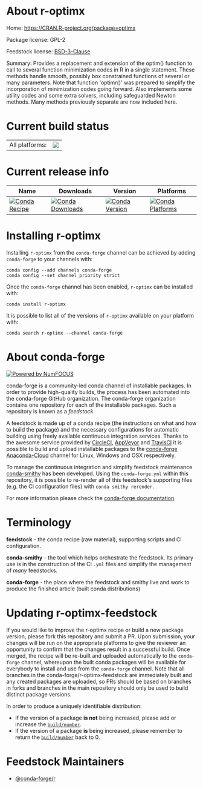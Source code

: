 About r-optimx
==============

Home: https://CRAN.R-project.org/package=optimx

Package license: GPL-2

Feedstock license: [BSD-3-Clause](https://github.com/conda-forge/r-optimx-feedstock/blob/master/LICENSE.txt)

Summary: Provides a replacement and extension of the optim() function to call to several function minimization codes in R in a single statement. These methods handle smooth, possibly box constrained functions  of several or many parameters. Note that function 'optimr()' was prepared to simplify the incorporation of minimization codes going forward. Also implements some utility codes and some extra solvers, including safeguarded Newton methods. Many methods previously separate are now included here.

Current build status
====================


<table><tr><td>All platforms:</td>
    <td>
      <a href="https://dev.azure.com/conda-forge/feedstock-builds/_build/latest?definitionId=4274&branchName=master">
        <img src="https://dev.azure.com/conda-forge/feedstock-builds/_apis/build/status/r-optimx-feedstock?branchName=master">
      </a>
    </td>
  </tr>
</table>

Current release info
====================

| Name | Downloads | Version | Platforms |
| --- | --- | --- | --- |
| [![Conda Recipe](https://img.shields.io/badge/recipe-r--optimx-green.svg)](https://anaconda.org/conda-forge/r-optimx) | [![Conda Downloads](https://img.shields.io/conda/dn/conda-forge/r-optimx.svg)](https://anaconda.org/conda-forge/r-optimx) | [![Conda Version](https://img.shields.io/conda/vn/conda-forge/r-optimx.svg)](https://anaconda.org/conda-forge/r-optimx) | [![Conda Platforms](https://img.shields.io/conda/pn/conda-forge/r-optimx.svg)](https://anaconda.org/conda-forge/r-optimx) |

Installing r-optimx
===================

Installing `r-optimx` from the `conda-forge` channel can be achieved by adding `conda-forge` to your channels with:

```
conda config --add channels conda-forge
conda config --set channel_priority strict
```

Once the `conda-forge` channel has been enabled, `r-optimx` can be installed with:

```
conda install r-optimx
```

It is possible to list all of the versions of `r-optimx` available on your platform with:

```
conda search r-optimx --channel conda-forge
```


About conda-forge
=================

[![Powered by NumFOCUS](https://img.shields.io/badge/powered%20by-NumFOCUS-orange.svg?style=flat&colorA=E1523D&colorB=007D8A)](http://numfocus.org)

conda-forge is a community-led conda channel of installable packages.
In order to provide high-quality builds, the process has been automated into the
conda-forge GitHub organization. The conda-forge organization contains one repository
for each of the installable packages. Such a repository is known as a *feedstock*.

A feedstock is made up of a conda recipe (the instructions on what and how to build
the package) and the necessary configurations for automatic building using freely
available continuous integration services. Thanks to the awesome service provided by
[CircleCI](https://circleci.com/), [AppVeyor](https://www.appveyor.com/)
and [TravisCI](https://travis-ci.com/) it is possible to build and upload installable
packages to the [conda-forge](https://anaconda.org/conda-forge)
[Anaconda-Cloud](https://anaconda.org/) channel for Linux, Windows and OSX respectively.

To manage the continuous integration and simplify feedstock maintenance
[conda-smithy](https://github.com/conda-forge/conda-smithy) has been developed.
Using the ``conda-forge.yml`` within this repository, it is possible to re-render all of
this feedstock's supporting files (e.g. the CI configuration files) with ``conda smithy rerender``.

For more information please check the [conda-forge documentation](https://conda-forge.org/docs/).

Terminology
===========

**feedstock** - the conda recipe (raw material), supporting scripts and CI configuration.

**conda-smithy** - the tool which helps orchestrate the feedstock.
                   Its primary use is in the construction of the CI ``.yml`` files
                   and simplify the management of *many* feedstocks.

**conda-forge** - the place where the feedstock and smithy live and work to
                  produce the finished article (built conda distributions)


Updating r-optimx-feedstock
===========================

If you would like to improve the r-optimx recipe or build a new
package version, please fork this repository and submit a PR. Upon submission,
your changes will be run on the appropriate platforms to give the reviewer an
opportunity to confirm that the changes result in a successful build. Once
merged, the recipe will be re-built and uploaded automatically to the
`conda-forge` channel, whereupon the built conda packages will be available for
everybody to install and use from the `conda-forge` channel.
Note that all branches in the conda-forge/r-optimx-feedstock are
immediately built and any created packages are uploaded, so PRs should be based
on branches in forks and branches in the main repository should only be used to
build distinct package versions.

In order to produce a uniquely identifiable distribution:
 * If the version of a package **is not** being increased, please add or increase
   the [``build/number``](https://docs.conda.io/projects/conda-build/en/latest/resources/define-metadata.html#build-number-and-string).
 * If the version of a package **is** being increased, please remember to return
   the [``build/number``](https://docs.conda.io/projects/conda-build/en/latest/resources/define-metadata.html#build-number-and-string)
   back to 0.

Feedstock Maintainers
=====================

* [@conda-forge/r](https://github.com/conda-forge/r/)

